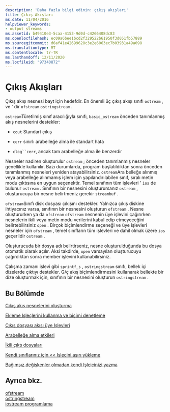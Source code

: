 ```yaml
---
description: 'Daha fazla bilgi edinin: çıkış akışları'
title: Çıkış Akışları
ms.date: 11/04/2016
helpviewer_keywords:
- output streams
ms.assetid: b49410e3-5caa-4153-9d0d-c4266408dc83
ms.openlocfilehash: ec09a6bee1bcd2f329522b61950f3d051fb57889
ms.sourcegitcommit: d6af41e42699628c3e2e6063ec7b03931a49a098
ms.translationtype: MT
ms.contentlocale: tr-TR
ms.lasthandoff: 12/11/2020
ms.locfileid: "97340872"
---
```

# <a name="output-streams"></a>Çıkış Akışları

Çıkış akışı nesnesi bayt için hedefdir. En önemli üç çıkış akışı sınıfı `ostream` , ve ' dir `ofstream` `ostringstream` .

`ostream`Türetilmiş sınıf aracılığıyla sınıfı, `basic_ostream` önceden tanımlanmış akış nesnelerini destekler:

- `cout` Standart çıkış

- `cerr` sınırlı arabelleğe alma ile standart hata

- `clog``cerr`, ancak tam arabelleğe alma ile benzerdir

Nesneler nadiren oluşturulur `ostream` ; önceden tanımlanmış nesneler genellikle kullanılır. Bazı durumlarda, program başlatıldıktan sonra önceden tanımlanmış nesneleri yeniden atayabilirsiniz. `ostream`Ara belleğe alınmış veya arabelleğe alınmamış işlem için yapılandırılabilen sınıf, sıralı metin modu çıktısına en uygun seçenektir. Temel sınıfının tüm işlevleri ' `ios` de bulunur `ostream` . Sınıfının bir nesnesini oluşturursanız `ostream` , oluşturucuya bir nesne belirtmeniz gerekir `streambuf` .

`ofstream`Sınıfı disk dosyası çıkışını destekler. Yalnızca çıkış diskine ihtiyacınız varsa, sınıfının bir nesnesini oluşturun `ofstream` . Nesne oluştururken ya da `ofstream` `ofstream` nesnenin üye işlevini çağırırken nesnelerin ikili veya metin modu verilerini kabul edip etmeyeceğini belirtebilirsiniz `open` . Birçok biçimlendirme seçeneği ve üye işlevleri nesneler için `ofstream` , temel sınıfların tüm işlevleri ve dahil olmak üzere `ios` geçerlidir `ostream` .

Oluşturucuda bir dosya adı belirtirseniz, nesne oluşturulduğunda bu dosya otomatik olarak açılır. Aksi takdirde, `open` varsayılan oluşturucuyu çağırdıktan sonra member işlevini kullanabilirsiniz.

Çalışma zamanı işlevi gibi `sprintf_s` , `ostringstream` sınıfı, bellek içi dizelerde çıktıyı destekler. G/ç akış biçimlendirmesini kullanarak bellekte bir dize oluşturmak için, sınıfının bir nesnesini oluşturun `ostringstream` .

## <a name="in-this-section"></a>Bu Bölümde

[Çıkış akış nesnelerini oluşturma](../standard-library/constructing-output-stream-objects.md)

[Ekleme Işleçlerini kullanma ve biçimi denetleme](../standard-library/using-insertion-operators-and-controlling-format.md)

[Çıkış dosyası akışı üye Işlevleri](../standard-library/output-file-stream-member-functions.md)

[Arabelleğe alma etkileri](../standard-library/effects-of-buffering.md)

[İkili çıktı dosyaları](../standard-library/binary-output-files.md)

[Kendi sınıflarınız için << Işlecini aşırı yükleme](../standard-library/overloading-the-output-operator-for-your-own-classes.md)

[Bağımsız değişkenler olmadan kendi Işleicinizi yazma](../standard-library/writing-your-own-manipulators-without-arguments.md)

## <a name="see-also"></a>Ayrıca bkz.

[ofstream](../standard-library/basic-ofstream-class.md)\
[ostringstream](../standard-library/basic-ostringstream-class.md)\
[iostream programlama](../standard-library/iostream-programming.md)
